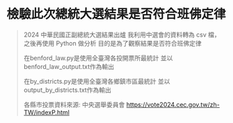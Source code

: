 # 檢驗此次總統大選結果是否符合班佛定律

>2024 中華民國正副總統大選結果出爐
>我利用中選會的資料轉為 csv 檔，之後再使用 Python 做分析
>目的是為了觀察結果是否符合班佛定律
>
>在benford_law.py是使用全臺灣各投開票所最統計
>並以benford_law_output.txt作為輸出
>
>在by_districts.py是使用全臺灣各鄉鎮市區最統計
>並以output_by_districts.txt作為輸出
>
>各縣市投票資料來源: 中央選舉委員會
>https://vote2024.cec.gov.tw/zh-TW/indexP.html
